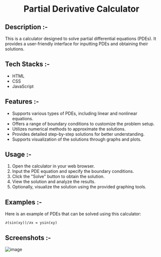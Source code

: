 # <p align="center">Partial Derivative Calculator</p>

## Description :-

This is a calculator designed to solve partial differential equations (PDEs). It provides a user-friendly interface for inputting PDEs and obtaining their solutions.

## Tech Stacks :-

- HTML
- CSS
- JavaScript

## Features :-

- Supports various types of PDEs, including linear and nonlinear equations.
- Offers a range of boundary conditions to customize the problem setup.
- Utilizes numerical methods to approximate the solutions.
- Provides detailed step-by-step solutions for better understanding.
- Supports visualization of the solutions through graphs and plots.

## Usage :-

1. Open the calculator in your web browser.
2. Input the PDE equation and specify the boundary conditions.
3. Click the "Solve" button to obtain the solution.
4. View the solution and analyze the results.
5. Optionally, visualize the solution using the provided graphing tools.

## Examples :-

Here is an example of PDEs that can be solved using this calculator:

 `∂(sin(xy))/∂x = ysin(xy)`

 ## Screenshots :-

 ![image](https://github.com/Rakesh9100/CalcDiverse/assets/73993775/465999c8-7de0-4727-b788-12b33f4cc8b7)
 
